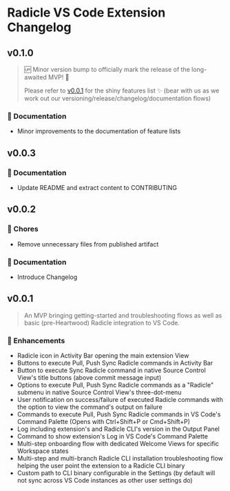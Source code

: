 # Radicle VS Code Extension Changelog

## v0.1.0

> 🆙 Minor version bump to officially mark the release of the long-awaited MVP! 🥳
>
> Please refer to [v0.0.1](#v001) for the shiny features list ✨
>(bear with us as we work out our versioning/release/changelog/documentation flows)

### 📖 Documentation

- Minor improvements to the documentation of feature lists

## v0.0.3

### 📖 Documentation

- Update README and extract content to CONTRIBUTING

## v0.0.2

### 🏡 Chores

- Remove unnecessary files from published artifact

### 📖 Documentation

- Introduce Changelog

## v0.0.1

> An MVP bringing getting-started and troubleshooting flows as well as basic (pre-Heartwood) Radicle integration to VS Code.

### 🚀 Enhancements

- Radicle icon in Activity Bar opening the main extension View
- Buttons to execute Pull, Push Sync Radicle commands in Activity Bar
- Button to execute Sync Radicle command in native Source Control View's title buttons (above commit message input)
- Options to execute Pull, Push Sync Radicle commands as a "Radicle" submenu in native Source Control View's three-dot-menu
- User notification on success/failure of executed Radicle commands with the option to view the command's output on failure
- Commands to execute Pull, Push Sync Radicle commands in VS Code's Command Palette (Opens with Ctrl+Shift+P or Cmd+Shift+P)
- Log including extension's and Radicle CLI's version in the Output Panel
- Command to show extension's Log in VS Code's Command Palette
- Multi-step onboarding flow with dedicated Welcome Views for specific Workspace states
- Multi-step and multi-branch Radicle CLI installation troubleshooting flow helping the user point the extension to a Radicle CLI binary
- Custom path to CLI binary configurable in the Settings (by default will not sync across VS Code instances as other user settings do)
